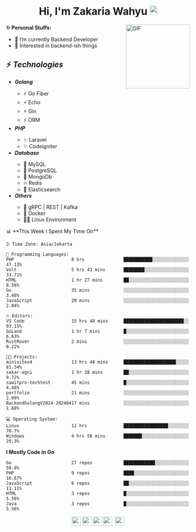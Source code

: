 <h1 align="center">Hi, I'm Zakaria Wahyu <img src="https://github.com/TheDudeThatCode/TheDudeThatCode/blob/master/Assets/Hi.gif" width="20px" height="25px"></h1>

<img align="right" alt="GIF" height="175px" src="https://www.nayakapratama.co.id/wp-content/uploads/2019/07/Website-Maintenance.gif" />

**✨ Personal Stuffs:**
- 🔭 I’m currently Backend Developer
- 🌱 Interested in backend-ish things

<h2>⚡ <i>Technologies</i></h2>
<ul>
<li><strong><i>Golang</i></strong></li>
  <ul>
    <li>⚡ Go Fiber</li>
    <li>⚡ Echo</li>
    <li>⚡ Gin</li>
    <li>⚡ ORM</li>
  </ul>
<li><strong><i>PHP</i></strong></li>
  <ul>
    <li>✨ Laravel</li>
    <li>✨ Codeigniter</li>
  </ul>
<li><strong><i>Database</i></strong></li>
  <ul>
    <li>🐬 MySQL</li>
    <li>🐘 PostgreSQL</li>
    <li>🍃 MongoDb</li>
    <li>🔥 Redis</li>
    <li>🔎 Elasticsearch</li>
  </ul>
  <li><strong><i>Others</i></strong></li>
  <ul>
    <li>💫 gRPC | REST | Kafka</li>
    <li>🐳 Docker</li>
    <li>👨‍💻 Linux Environment</li>
  </ul>
</ul>
<!--START_SECTION:waka-->
📊 **This Week I Spent My Time On** 

```text
⌚︎ Time Zone: Asia/Jakarta

💬 Programming Languages: 
PHP                      8 hrs               ███████████░░░░░░░░░░░░░░   47.13% 
Volt                     5 hrs 43 mins       ████████░░░░░░░░░░░░░░░░░   33.71% 
HTML                     1 hr 27 mins        ██░░░░░░░░░░░░░░░░░░░░░░░   8.56% 
Go                       35 mins             ░░░░░░░░░░░░░░░░░░░░░░░░░   3.48% 
JavaScript               20 mins             ░░░░░░░░░░░░░░░░░░░░░░░░░   2.04%

🔥 Editors: 
VS Code                  15 hrs 48 mins      ███████████████████████░░   93.15% 
GoLand                   1 hr 7 mins         █░░░░░░░░░░░░░░░░░░░░░░░░   6.63% 
RustRover                2 mins              ░░░░░░░░░░░░░░░░░░░░░░░░░   0.22%

🐱‍💻 Projects: 
minisitev4               13 hrs 48 mins      ████████████████████░░░░░   81.34% 
sekar-agni               1 hr 38 mins        ██░░░░░░░░░░░░░░░░░░░░░░░   9.72% 
sawitpro-techtest        45 mins             █░░░░░░░░░░░░░░░░░░░░░░░░   4.48% 
portfolio                21 mins             ░░░░░░░░░░░░░░░░░░░░░░░░░   2.09% 
BackendGolangV2024-20240417 mins             ░░░░░░░░░░░░░░░░░░░░░░░░░   1.68%

💻 Operating System: 
Linux                    12 hrs              █████████████████░░░░░░░░   70.7% 
Windows                  4 hrs 58 mins       ███████░░░░░░░░░░░░░░░░░░   29.3%

```

**I Mostly Code in Go** 

```text
Go                       27 repos            ████████████░░░░░░░░░░░░░   50.0% 
PHP                      9 repos             ████░░░░░░░░░░░░░░░░░░░░░   16.67% 
JavaScript               6 repos             ██░░░░░░░░░░░░░░░░░░░░░░░   11.11% 
HTML                     3 repos             █░░░░░░░░░░░░░░░░░░░░░░░░   5.56% 
Java                     3 repos             █░░░░░░░░░░░░░░░░░░░░░░░░   5.56%

```



<!--END_SECTION:waka-->

<p align="center">
<a href="https://www.linkedin.com/in/zakariawahyu" target="_blank"><img src="https://img.shields.io/badge/linkedin-%230077B5.svg?&style=for-the-badge&logo=linkedin&logoColor=white" height=25></a>
<a href="https://medium.com/@zakariawahyu" target="_blank"><img src="https://img.shields.io/badge/Medium-12100E?style=for-the-badge&logo=medium&logoColor=white" height=25></a>
<a href="https://medium.com/@zakariawahyu" target="_blank"><img src="https://img.shields.io/badge/Portfolio-2300843e?style=for-the-badge&logo=About.me&logoColor=white" height=25></a>
<a href="https://www.twitter.com/_zakariawahyu" target="_blank"><img src="https://img.shields.io/badge/twitter-%231DA1F2.svg?&style=for-the-badge&logo=twitter&logoColor=white" height=25></a> 
<a href="https://www.instagram.com/_zakariawahyu" target="_blank"><img src="https://img.shields.io/badge/instagram-%23E4405F.svg?&style=for-the-badge&logo=instagram&logoColor=white" height=25></a>
